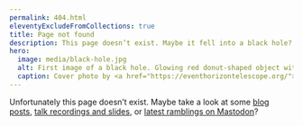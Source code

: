 ```yaml
---
permalink: 404.html
eleventyExcludeFromCollections: true
title: Page not found
description: This page doesn’t exist. Maybe it fell into a black hole?
hero:
  image: media/black-hole.jpg
  alt: First image of a black hole. Glowing red donut-shaped object with yellow-white highlights. Pitch-black background.
  caption: Cover photo by <a href="https://eventhorizontelescope.org/">EHT Collaboration</a> on <a href="https://www.eso.org/public/images/eso1907a/">ESO</a>.
---
```


Unfortunately this page doesn’t exist. Maybe take a look at some [blog posts](blog.md), [talk recordings and slides](talks.md), or [latest ramblings on Mastodon](https://mastodon.social/@mvsde)?
